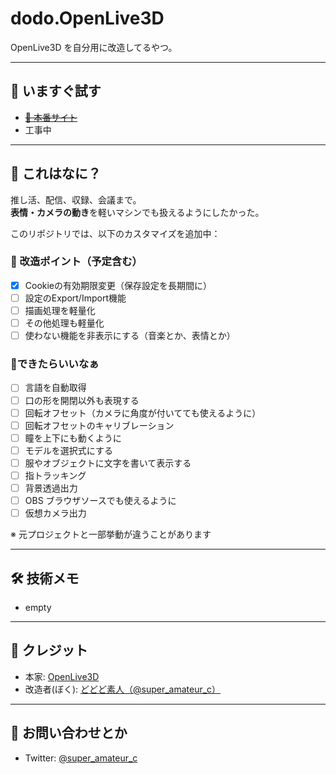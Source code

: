 # dodo.OpenLive3D

OpenLive3D を自分用に改造してるやつ。

---

## 🚀 いますぐ試す

- ~~[🔗 本番サイト](https://openlive3d.com/)~~
- 工事中

---

## 🎯 これはなに？

推し活、配信、収録、会議まで。  
**表情・カメラの動き**を軽いマシンでも扱えるようにしたかった。

このリポジトリでは、以下のカスタマイズを追加中：

### 🔧 改造ポイント（予定含む）

- [x] Cookieの有効期限変更（保存設定を長期間に）
- [ ] 設定のExport/Import機能
- [ ] 描画処理を軽量化
- [ ] その他処理も軽量化
- [ ] 使わない機能を非表示にする（音楽とか、表情とか）

### 💭できたらいいなぁ

- [ ] 言語を自動取得
- [ ] 口の形を開閉以外も表現する
- [ ] 回転オフセット（カメラに角度が付いてても使えるように）
- [ ] 回転オフセットのキャリブレーション
- [ ] 瞳を上下にも動くように
- [ ] モデルを選択式にする
- [ ] 服やオブジェクトに文字を書いて表示する
- [ ] 指トラッキング
- [ ] 背景透過出力
- [ ] OBS ブラウザソースでも使えるように
- [ ] 仮想カメラ出力

※ 元プロジェクトと一部挙動が違うことがあります

---

## 🛠 技術メモ

- empty

---

## 👤 クレジット

- 本家: [OpenLive3D](https://github.com/OpenLive3D)
- 改造者(ぼく): [どどど素人（@super_amateur_c）](https://twitter.com/super_amateur_c)

---

## 💬 お問い合わせとか

- Twitter: [@super_amateur_c](https://twitter.com/super_amateur_c)
